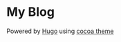 My Blog
==========

Powered by [Hugo](http://gohugo.io/) using [cocoa theme](http://themes.gohugo.io/cocoa/)

